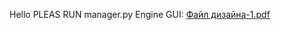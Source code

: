 Hello PLEAS RUN manager.py
Engine GUI: [Файл дизайна-1.pdf](https://github.com/user-attachments/files/17789071/-1.pdf)
